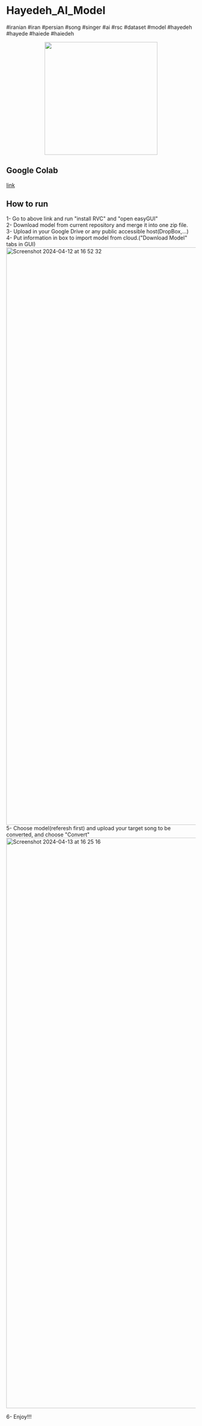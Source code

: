 # Hayedeh_AI_Model

#iranian #iran #persian #song #singer #ai #rsc #dataset #model #hayedeh #hayede #haiede #haiedeh
<div align="center">
<img src="https://github.com/arash-hacker/Hayedeh_Vocal_AI_Model/assets/6451804/9788f2ee-c102-4253-9854-bdc4c101ada6" width="300px" height="300px"/>
</div>

## Google Colab    
[link](https://www.youtube.com/redirect?event=video_description&redir_token=QUFFLUhqbWdWUWVPY01BdWlzVWI0dTNQSGNiV2hLQUgxd3xBQ3Jtc0trN21hMDhDZHhRenhIcktBN1lTaXFxa2ZLSnZKdms5cVE1R19GbWJ3M0ZBV3Q2UWhoNHZSaVFuWGdTT25CR2FQQ3dBTXh3VUxOVnZFbmtBMFZaNXlqNXBIdDBiOW44eXQ1eXVubkphbjNnMzJwRVRtOA&q=https%3A%2F%2Fcolab.research.google.com%2Fdrive%2F1r4IRL0UA7JEoZ0ZK8PKfMyTIBHKpyhcw&v=RjS7AKAXaEM)

## How to run   
1- Go to above link and run "install RVC" and "open easyGUI"   
2- Download model from current repository and merge it into one zip file.         
3- Upload in your Google Drive or any public accessible host(DropBox,...)      
4- Put information in box to import model from cloud.("Download Model" tabs in GUI)
<img width="1536" alt="Screenshot 2024-04-12 at 16 52 32" src="https://github.com/arash-hacker/Open_Hayedeh_AI_Model/assets/6451804/42cf6f10-f5f9-4777-8e1f-15c15f2e09ff">      
5- Choose model(referesh first) and upload your target song to be converted, and choose "Convert"      
<img width="1517" alt="Screenshot 2024-04-13 at 16 25 16" src="https://github.com/arash-hacker/Hayedeh_Vocal_AI_Model/assets/6451804/9707079f-50db-4ada-b685-a0cb1ec4e80e">


6- Enjoy!!!      
